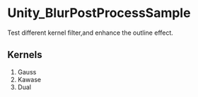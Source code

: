 # Unity_BlurPostProcessSample
Test different kernel filter,and enhance the outline effect.
## Kernels 
1. Gauss
2. Kawase
3. Dual
